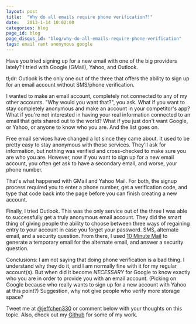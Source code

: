 ```yaml
---
layout: post
title:  "Why do all emails require phone verification?!"
date:   2013-1-14 10:02:00
categories: blog
page_id: blog
page_disqus_id: "blog/why-do-all-emails-require-phone-verification"
tags: email rant anonymous google
---
```


Have you tried signing up for a new email with one of the big providers lately? I tried with Google (GMail), Yahoo, and Outlook.

tl;dr: Outlook is the only one out of the three that offers the ability to sign up for an email account without SMS/phone verification.

I wanted to make an email account, completely not connected to any of my other accounts. "Why would you want that?", you ask. What if you want to stay completely anonymous and make an account in your competitor's app? What if you're not interested in having your real information connected to an email that gets shared out to the world? What if you just don't want Google, or Yahoo, or anyone to know who you are. And the list goes on.

Free email services have changed a lot since they came about. It used to be pretty easy to stay anonymous with those services. They'll ask for information, but nothing was verified and cross-checked to make sure you are who you are. However, now if you want to sign up for a new email account, you often get ask to have a secondary email, and worse, your phone number.

That's what happened with GMail and Yahoo Mail. For both, the signup process required you to enter a phone number, get a verification code, and type that code back into the page before you can finish creating a new account.

Finally, I tried Outlook. This was the only service out of the three I was able to successfully get a truly anonymous email account. They did the smart thing of giving people the ability to choose between three ways of regaining entry to your account in case you forget your password. SMS, alternate email, and a security question. From there, I used [10 Minute Mail][10minutemail] to generate a temporary email for the alternate email, and answer a security question.

Conclusions:
I am not saying that doing phone verification is a bad thing. I understand why they do it, and I am normally fine with it for my regular account(s). But when did it become *NECESSARY* for Google to know exactly who you are in order to provide you with an email account. (Picking on Google because who really wants to sign up for a new account with Yahoo at this point?) Suggestion, why not give people who verify more storage space?

Tweet me at [@jeffchen330][twitter] or comment below with your thoughts on this topic. Also, check out my [Github][github] for some of my work.

[10minutemail]: http://10minutemail.com
[github]: http://github.com/chienhungchen
[twitter]:    http://twitter.com/jeffchen330